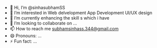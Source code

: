 - 👋 Hi, I’m @sinhasubhamSS
- 👀 I’m interested in Web delvelopment App Development UI/UX design
- 🌱 I’m currently  enhancing the skill s which i have
- 💞️ I’m looking to collaborate on ...
- 📫 How to reach me subhamsinhass.344@gmail.com
- 😄 Pronouns: ...
- ⚡ Fun fact: ...

<!---
sinhasubhamSS/sinhasubhamSS is a ✨ special ✨ repository because its `README.md` (this file) appears on your GitHub profile.
You can click the Preview link to take a look at your changes.
--->
